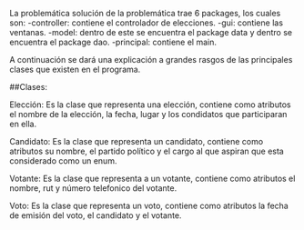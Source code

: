 La problemática solución de la problemática trae 6 packages, los cuales son:
-controller: contiene el controlador de elecciones.
-gui: contiene las ventanas.
-model: dentro de este se encuentra el package data y dentro se encuentra el package dao.
-principal: contiene el main.

A continuación se dará una explicación a grandes rasgos de las principales clases que existen en el programa.

##Clases:

Elección: Es la clase que representa una elección, contiene como atributos el nombre de la elección, la fecha, lugar y los condidatos que participaran en ella.

Candidato: Es la clase que representa un candidato, contiene como atributos su nombre, el partido político y el cargo al que aspiran que esta considerado como un enum.

Votante: Es la clase que representa a un votante, contiene como atributos el nombre, rut y número telefonico del votante. 

Voto: Es la clase que representa un voto, contiene como atributos la fecha de emisión del voto, el candidato y el votante.

